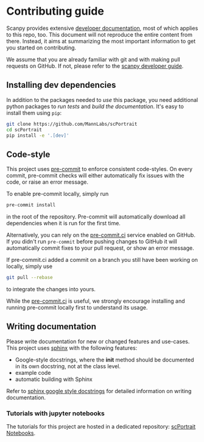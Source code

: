 # Contributing guide

Scanpy provides extensive [developer documentation][scanpy developer guide], most of which applies to this repo, too.
This document will not reproduce the entire content from there. Instead, it aims at summarizing the most important
information to get you started on contributing.

We assume that you are already familiar with git and with making pull requests on GitHub. If not, please refer
to the [scanpy developer guide][].

## Installing dev dependencies

In addition to the packages needed to _use_ this package, you need additional python packages to _run tests_ and _build
the documentation_. It's easy to install them using `pip`:

```bash
git clone https://github.com/MannLabs/scPortrait
cd scPortrait
pip install -e '.[dev]'
```

## Code-style

This project uses [pre-commit][] to enforce consistent code-styles. On every commit, pre-commit checks will either
automatically fix issues with the code, or raise an error message.

To enable pre-commit locally, simply run

```bash
pre-commit install
```

in the root of the repository. Pre-commit will automatically download all dependencies when it is run for the first time.

Alternatively, you can rely on the [pre-commit.ci][] service enabled on GitHub. If you didn't run `pre-commit` before
pushing changes to GitHub it will automatically commit fixes to your pull request, or show an error message.

If pre-commit.ci added a commit on a branch you still have been working on locally, simply use

```bash
git pull --rebase
```

to integrate the changes into yours.

While the [pre-commit.ci][] is useful, we strongly encourage installing and running pre-commit locally first to understand its usage.

## Writing documentation

Please write documentation for new or changed features and use-cases. This project uses [sphinx][] with the following features:

-   Google-style docstrings, where the __init__ method should be documented in its own docstring, not at the class level.
-   example code
-   automatic building with Sphinx

Refer to [sphinx google style docstrings][] for detailed information on writing documentation.

### Tutorials with jupyter notebooks

The tutorials for this project are hosted in a dedicated repository: [scPortrait Notebooks](https://github.com/MannLabs/scPortrait-notebooks).

<!-- Links -->

[scanpy developer guide]: https://scanpy.readthedocs.io/en/latest/dev/index.html
[cookiecutter-scverse-instance]: https://cookiecutter-scverse-instance.readthedocs.io/en/latest/template_usage.html
[github quickstart guide]: https://docs.github.com/en/get-started/quickstart/create-a-repo?tool=webui
[pre-commit.ci]: https://pre-commit.ci/
[pre-commit]: https://pre-commit.com/
[sphinx]: https://www.sphinx-doc.org/en/master/
[sphinx autodoc typehints]: https://github.com/tox-dev/sphinx-autodoc-typehints
[sphinx google style docstrings]: https://sphinxcontrib-napoleon.readthedocs.io/en/latest/example_google.html
[scPortrait Notebooks]: (https://github.com/MannLabs/scPortrait-notebooks)
